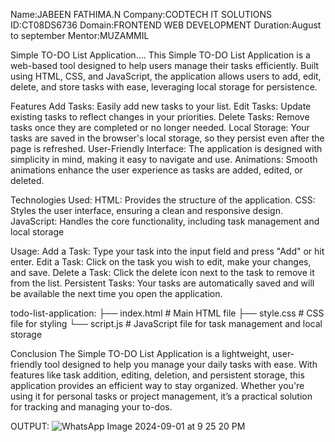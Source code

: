 Name:JABEEN FATHIMA.N
Company:CODTECH IT SOLUTIONS
ID:CT08DS6736
Domain:FRONTEND WEB DEVELOPMENT
Duration:August to september
Mentor:MUZAMMIL

Simple TO-DO List Application....
This Simple TO-DO List Application is a web-based tool designed to help users manage their tasks efficiently. Built using HTML, CSS, and JavaScript, the application allows users to add, edit, delete, and store tasks with ease, leveraging local storage for persistence.

Features
Add Tasks: Easily add new tasks to your list.
Edit Tasks: Update existing tasks to reflect changes in your priorities.
Delete Tasks: Remove tasks once they are completed or no longer needed.
Local Storage: Your tasks are saved in the browser's local storage, so they persist even after the page is refreshed.
User-Friendly Interface: The application is designed with simplicity in mind, making it easy to navigate and use.
Animations: Smooth animations enhance the user experience as tasks are added, edited, or deleted.

Technologies Used:
HTML: Provides the structure of the application.
CSS: Styles the user interface, ensuring a clean and responsive design.
JavaScript: Handles the core functionality, including task management and local storage

Usage:
Add a Task: Type your task into the input field and press "Add" or hit enter.
Edit a Task: Click on the task you wish to edit, make your changes, and save.
Delete a Task: Click the delete icon next to the task to remove it from the list.
Persistent Tasks: Your tasks are automatically saved and will be available the next time you open the application.

todo-list-application:
├── index.html         # Main HTML file
├── style.css          # CSS file for styling
└── script.js          # JavaScript file for task management and local storage

Conclusion
The Simple TO-DO List Application is a lightweight, user-friendly tool designed to help you manage your daily tasks with ease. With features like task addition, editing, deletion, and persistent storage, this application provides an efficient way to stay organized. Whether you're using it for personal tasks or project management, it’s a practical solution for tracking and managing your to-dos.

OUTPUT:
![WhatsApp Image 2024-09-01 at 9 25 20 PM](https://github.com/user-attachments/assets/4429ad0e-6b4c-4171-bfec-7ec68fc9879c)
